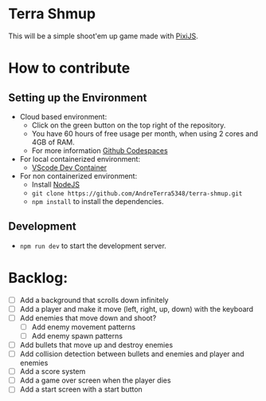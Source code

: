 # Terra Shmup

This will be a simple shoot'em up game made with [PixiJS](https://www.pixijs.com/).


# How to contribute

## Setting up the Environment

- Cloud based environment:
    - Click on the green button on the top right of the repository.
    - You have 60 hours of free usage per month, when using 2 cores and 4GB of RAM. 
    - For more information [Github Codespaces](https://github.com/features/codespaces)
- For local containerized environment:
    - [VScode Dev Container](https://code.visualstudio.com/docs/remote/containers)
- For non containerized environment:
    - Install [NodeJS](https://nodejs.org/en/)
    - `git clone https://github.com/AndreTerra5348/terra-shmup.git`
    - `npm install` to install the dependencies.

## Development

- `npm run dev` to start the development server.

# Backlog:

- [ ] Add a background that scrolls down infinitely
- [ ] Add a player and make it move (left, right, up, down) with the keyboard
- [ ] Add enemies that move down and shoot?
    - [ ] Add enemy movement patterns
    - [ ] Add enemy spawn patterns
- [ ] Add bullets that move up and destroy enemies
- [ ] Add collision detection between bullets and enemies and player and enemies
- [ ] Add a score system
- [ ] Add a game over screen when the player dies
- [ ] Add a start screen with a start button
